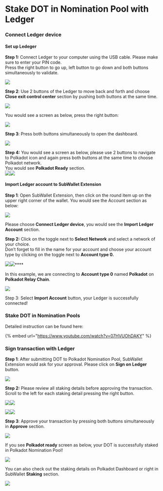 # Stake DOT in Nomination Pool with Ledger

### Connect Ledger device

#### Set up Ledeger

**Step 1:** Connect Ledger to your computer using the USB cable. Please make sure to enter your PIN code.\
Press the right button to go up, left button to go down and both buttons simultaneously to validate.

![](<../../../.gitbook/assets/Screenshot 2023-03-03 at 18.02.40.png>)

**Step 2**: Use 2 buttons of the Ledger to move back and forth and choose **Close exit control center** section by pushing both buttons at the same time.

![](<../../../.gitbook/assets/image (8).png>)

You would see a screen as below, press the right button:

![](<../../../.gitbook/assets/image (4).png>)

**Step 3**: Press both buttons simultaneously to open the dashboard.

![](<../../../.gitbook/assets/image (56).png>)

**Step 4:** You would see a screen as below, please use 2 buttons to navigate to Polkadot icon and again press both buttons at the same time to choose Polkadot network.\
You would see **Polkadot Ready** section.\
![](<../../../.gitbook/assets/image (2).png>)![](<../../../.gitbook/assets/image (27).png>)

#### Import Ledger account to SubWallet Extension

**Step 1**: Open SubWallet Extension, then click on the round item up on the upper right corner of the wallet. You would see the Account section as below:

![](<../../../.gitbook/assets/image (30).png>)

Please choose **Connect Ledger device**, you would see the **Import Ledger Account** section.

**Step 2:** Click on the toggle next to **Select Network** and select a network of your choice.\
Don’t forget to fill in the name for your account and choose your account type by clicking on the toggle next to **Account type 0.**

****![](<../../../.gitbook/assets/image (11).png>)****![](<../../../.gitbook/assets/image (7).png>)****

In this example, we are connecting to **Account type 0** named **Polkadot** on **Polkadot Relay Chain**.

![](<../../../.gitbook/assets/image (1).png>)

Step 3: Select **Import Account** button, your Ledger is successfully connected!

### Stake DOT in Nomination Pools

Detailed instruction can be found here:

{% embed url="https://www.youtube.com/watch?v=07HVUOhDAKY" %}

### Sign transaction with Ledger

**Step 1**: After submitting DOT to Polkadot Nomination Pool, SubWallet Extension would ask for your approval. Please click on **Sign on Ledger** button.

![](<../../../.gitbook/assets/image (15).png>)

**Step 2:** Please review all staking details before approving the transaction.\
Scroll to the left for each staking detail pressing the right button.

![](<../../../.gitbook/assets/image (14).png>)![](<../../../.gitbook/assets/image (13).png>)

![](<../../../.gitbook/assets/image (49).png>)![](<../../../.gitbook/assets/image (38).png>)

**Step 3**: Approve your transaction by pressing both buttons simultaneously in **Approve** section.

![](<../../../.gitbook/assets/image (6).png>)

If you see **Polkadot ready** screen as below, your DOT is successfully staked in Polkadot Nomination Pool!

![](../../../.gitbook/assets/image.png)

You can also check out the staking details on Polkadot Dashboard or right in SubWallet **Staking** section.

![](<../../../.gitbook/assets/Screenshot 2023-03-03 at 09.59.04.png>)
